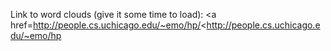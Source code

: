 Link to word clouds (give it some time to load): <a href=http://people.cs.uchicago.edu/~emo/hp/<http://people.cs.uchicago.edu/~emo/hp</a>
